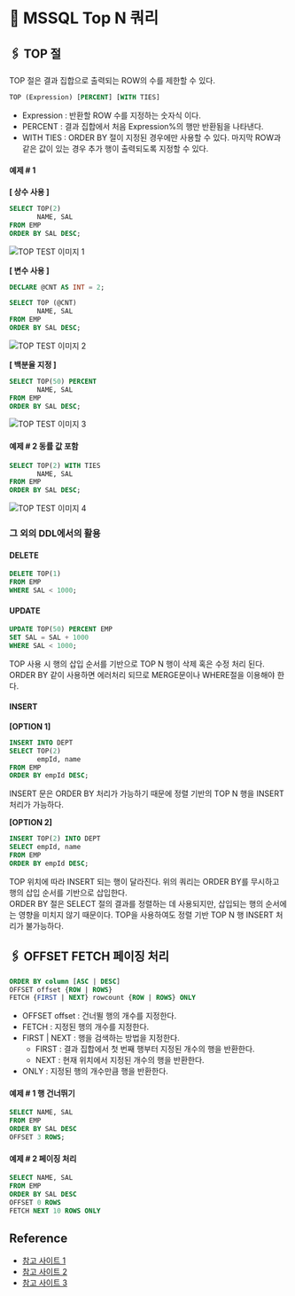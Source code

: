 # 🧷 MSSQL Top N 쿼리

## 🖇️ TOP 절
TOP 절은 결과 집합으로 출력되는 ROW의 수를 제한할 수 있다.
```SQL
TOP (Expression) [PERCENT] [WITH TIES]
```
- Expression : 반환할 ROW 수를 지정하는 숫자식 이다.
- PERCENT : 결과 집합에서 처음 Expression%의 행만 반환됨을 나타낸다.
- WITH TIES : ORDER BY 절이 지정된 경우에만 사용할 수 있다. 마지막 ROW과 같은 값이 있는 경우 추가 행이 출력되도록 지정할 수 있다.

#### 예제 # 1
**[ 상수 사용 ]**
```SQL
SELECT TOP(2)
       NAME, SAL
FROM EMP
ORDER BY SAL DESC;
```
![TOP TEST 이미지 1](https://drive.google.com/uc?export=view&id=19v_mKuDn6jUBw2vnAwnL5iZQk-kWb_pP)

**[ 변수 사용 ]**
```SQL
DECLARE @CNT AS INT = 2;

SELECT TOP (@CNT)
       NAME, SAL
FROM EMP
ORDER BY SAL DESC;
```
![TOP TEST 이미지 2](https://drive.google.com/uc?export=view&id=19v_mKuDn6jUBw2vnAwnL5iZQk-kWb_pP)

**[ 백분율 지정 ]**
```SQL
SELECT TOP(50) PERCENT
       NAME, SAL
FROM EMP
ORDER BY SAL DESC;
```
![TOP TEST 이미지 3](https://drive.google.com/uc?export=view&id=19v_mKuDn6jUBw2vnAwnL5iZQk-kWb_pP)

#### 예제 # 2 동률 값 포함
```SQL
SELECT TOP(2) WITH TIES 
       NAME, SAL
FROM EMP
ORDER BY SAL DESC;
```
![TOP TEST 이미지 4](https://drive.google.com/uc?export=view&id=1-Jb-b_Mz67V2MM21QMi0MeYYdh7ccNzX)


### 그 외의 DDL에서의 활용

#### DELETE
```SQL
DELETE TOP(1)
FROM EMP
WHERE SAL < 1000;
```

#### UPDATE
```SQL
UPDATE TOP(50) PERCENT EMP
SET SAL = SAL + 1000
WHERE SAL < 1000;
```

TOP 사용 시 행의 삽입 순서를 기반으로 TOP N 행이 삭제 혹은 수정 처리 된다. ORDER BY 같이 사용하면 에러처리 되므로 MERGE문이나 WHERE절을 이용해야 한다.

#### INSERT
**[OPTION 1]**
```SQL
INSERT INTO DEPT
SELECT TOP(2) 
       empId, name
FROM EMP
ORDER BY empId DESC;
```
INSERT 문은 ORDER BY 처리가 가능하기 때문에 정렬 기반의 TOP N 행을 INSERT 처리가 가능하다.

**[OPTION 2]**
```SQL
INSERT TOP(2) INTO DEPT
SELECT empId, name
FROM EMP
ORDER BY empId DESC;
```
TOP 위치에 따라 INSERT 되는 행이 달라진다. 위의 쿼리는 ORDER BY를 무시하고 행의 삽입 순서를 기반으로 삽입한다.  
ORDER BY 절은 SELECT 절의 결과를 정렬하는 데 사용되지만, 삽입되는 행의 순서에는 영향을 미치지 않기 때문이다. TOP을 사용하여도 정렬 기반 TOP N 행 INSERT 처리가 불가능하다.

## 🖇️ OFFSET FETCH 페이징 처리

```SQL
ORDER BY column [ASC | DESC]
OFFSET offset {ROW | ROWS}
FETCH {FIRST | NEXT} rowcount {ROW | ROWS} ONLY
```
- OFFSET offset : 건너뛸 행의 개수를 지정한다.
- FETCH : 지정된 행의 개수를 지정한다.
- FIRST | NEXT : 행을 검색하는 방법을 지정한다.
  - FIRST : 결과 집합에서 첫 번째 행부터 지정된 개수의 행을 반환한다.
  - NEXT : 현재 위치에서 지정된 개수의 행을 반환한다.
- ONLY : 지정된 행의 개수만큼 행을 반환한다.

#### 예제 # 1 행 건너뛰기

```SQL
SELECT NAME, SAL
FROM EMP
ORDER BY SAL DESC
OFFSET 3 ROWS;
```

#### 예제 # 2 페이징 처리

```SQL
SELECT NAME, SAL
FROM EMP
ORDER BY SAL DESC
OFFSET 0 ROWS
FETCH NEXT 10 ROWS ONLY
```

## Reference

- [참고 사이트 1](https://learn.microsoft.com/ko-kr/sql/t-sql/queries/top-transact-sql?view=sql-server-ver16)
- [참고 사이트 2](https://blog.sqlauthority.com/2010/02/27/sql-server-insert-top-n-into-table-using-top-with-insert/)
- [참고 사이트 3](https://www.tutorialspoint.com/offset-fetch-in-ms-sql-server)